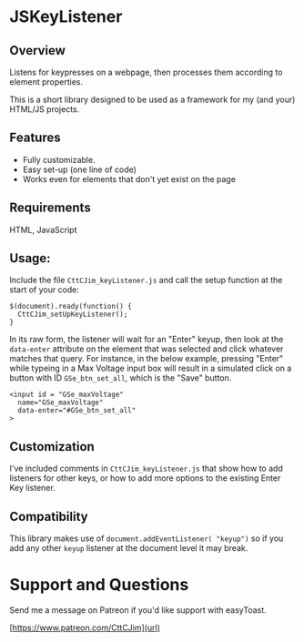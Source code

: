 # JSKeyListener

## Overview
Listens for keypresses on a webpage, then processes them according to element properties.

This is a short library designed to be used as a framework for my (and your) HTML/JS projects.

## Features
- Fully customizable.
- Easy set-up (one line of code)
- Works even for elements that don't yet exist on the page

## Requirements 
HTML, JavaScript

## Usage:
Include the file `CttCJim_keyListener.js` and call the setup function at the start of your code:
```
$(document).ready(function() {
  CttCJim_setUpKeyListener();
}
```

In its raw form, the listener will wait for an "Enter" keyup, then look at the `data-enter` attribute on the element that was selected and click whatever matches that query. For instance, in the below example, pressing "Enter" while typeing in a Max Voltage input box will result in a simulated click on a button with ID `GSe_btn_set_all`, which is the "Save" button.
```
<input id = "GSe_maxVoltage"
  name="GSe_maxVoltage"
  data-enter="#GSe_btn_set_all"
>
```

## Customization
I've included comments in `CttCJim_keyListener.js` that show how to add listeners for other keys, or how to add more options to the existing Enter Key listener.

## Compatibility
This library makes use of `document.addEventListener( "keyup")` so if you add any other `keyup` listener at the document level it may break.

# Support and Questions
Send me a message on Patreon if you'd like support with easyToast.

[https://www.patreon.com/CttCJim](url)
